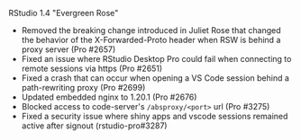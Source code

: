 RStudio 1.4 "Evergreen Rose"

* Removed the breaking change introduced in Juliet Rose that changed the behavior of the X-Forwarded-Proto header when RSW is behind a proxy server (Pro #2657)
* Fixed an issue where RStudio Desktop Pro could fail when connecting to remote sessions via https (Pro #2651)
* Fixed a crash that can occur when opening a VS Code session behind a path-rewriting proxy (Pro #2699)
* Updated embedded nginx to 1.20.1 (Pro #2676)
* Blocked access to code-server's `/absproxy/<port>` url (Pro #3275)
* Fixed a security issue where shiny apps and vscode sessions remained active after signout (rstudio-pro#3287)
